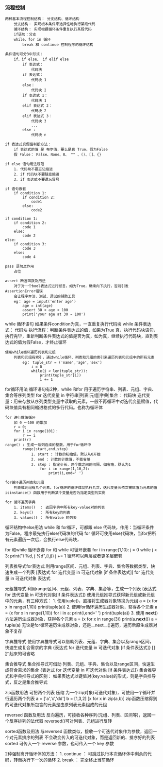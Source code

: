### 流程控制
	两种基本流程控制结构： 分支结构、循环结构
		分支结构： 实现根本条件来选择性地执行某段代码
		循环结构： 实现根据循环条件重复执行某段代码
		if语句：分支
		while、for in 循环
			break 和 continue 控制程序的循环结构
	
	条件语句可分3中形式：
		if、if else、 if elif else
			if 表达式：
				代码块
			if 表达式：
				代码块 1
			else：
				代码块 2
			if 表达式 1：
				代码块 1
			elif 表达式 2：
				代码块 2
			elif 表达式 3：
				代码块 3
				...
			else :
				代码块 n

	if 表达式真假值判断方法：
		if 表达式的值 是 布尔值，要么是真 True，假为False
		假 False： False、None、0、 "" 、()、[]、{}

	if else 语句用法规范
		1. 代码块不要忘记缩进
		2. if 代码块不要随意缩进
		3. if 表达式不要遗忘冒号

	if 语句嵌套
		if condition 1:
			if condition 2:
				code1
			else:
				code2
	
	if condition 1:
		if condition 2:
			code 1
		else: 
			code 2
	else:
		if condition 3:
			code 3
		else:
			code 4

	pass 语句及作用
		占位

	assert 断言函数及用法
		对于对一个bool表达式进行断言，如为True，继续向下执行，否则引发 AssertionError错误
		会让程序奔溃，测试、调试的辅助工具
		eg： age = input('enter age')
			age = int(age)
			assert 30 < age < 100
			print('your age at 30 ~ 100')
			
while 循环语句
	如果条件condition为真，一直重复执行代码块
	while 条件表达式：
		代码块
		执行流程：判断条件表达式的值，如果为True 真，执行代码块语句，执行完毕，重新判断条件表达式的值是否为真，如为真，继续执行代码块，直到表达式的值为假False，才终止循环
	
	使用while循环遍历列表和元组
		列表和元组有索引，通过while循环、列表和元组的索引来遍历列表和元组中的所有元素
			eg： tuple_str = ('name','age','sex')
				i = 0
				while(i < len(tuple_str)):
					print(tuple_str[i])
					i += 1

for循环用法
	循环语句有2种，while 和for 
		用于遍历字符串、列表、元组、字典、集合等序列类型
			for 迭代变量 in 字符串|列表|元组|字典|集合：
				代码块
			迭代变量：用来存放从序列类型变量中读取的元素，一般不再循环中对迭代变量赋值，代码块值具有相同缩进格式的多行代码。也称为循环体

	for 进行数值循环
		如 0 ～100 的累加
		r = 0;
		for i in range(101):
			r += i
		print(r)
	range() : 生成一系列连续的整数，用于for循环中
			range(start,end,step)
				1. start : 计数的初始值，默认从0开始
				2. end : 计数的计数值，不能省略
				3. step : 指定步长，两个数之间的间隔，如省略，默认为1
					for i in range(1,10,2):
						print(i,end=' ')
	
	for循环遍历列表和元组
		列表或元组有几个元素，for循环的循环体就执行几次，迭代变量会依次被赋值为元素的值
	isinstance() 函数用于判断某个变量是否为指定类型的实例

	for 循环遍历字典
		1. items()	： 返回字典中所有key-value对的列表
		2. keys()	： 所有key的列表
		3. values()	： 所有value 的列表
	
循环结构中else用法
	while 和 for循环，可都跟 else 代码块，作用：当循环条件为False，程序最先执行else代码块的代码
	for 循环可使用else代码块，当for把所有元素遍历一次后，会执行else代码块，

for 和while 循环嵌套
	for 和 while 可循环嵌套
		for i in range(1,10):
			j = 0
			while j < 3:
				print("i %d, j %d",(i,j))
				j += 1
	循环可以两层或者更多层嵌套	

列表推导式for表达式
	利用range区间、元组、列表、字典、集合等数据类型，快速生成一个列表
	[表达式 for 迭代变量 in 可迭代对象 [if 条件表达式]]
		for 迭代变量 in 可迭代对象
			表达式

元组推导式
	利用range区间、元组、列表、字典、集合等，生成一个列表
	(表达式 for 迭代变量 in 可迭代对象[if 条件表达式])
	使用元组推导式获得新元组或新元组中的元素，有三种方式：
		1. 使用tuple()，直接将生成器对象转换为元组
			a = (x for x in range(1,10))
				print(tuple(a))
		2. 使用for循环遍历生成器对象，获得各个元素
			a = (x for x in range(1,10))
			for i in a:
				print(i,end=' ')
			print(tuple(a))
		3. 使用 __next__() 方法遍历生成器对象，获得各个元素
			a = (x for x in range(3))
			print(a.__next__())
			a = tuple(a)
		无论是for循环遍历生成器对象，还是__next__()遍历，遍历后原生成器对象不复存
	
字典推导式
	使用字典推导式可以借助列表、元组、字典、集合以及range区间，快速生成复合需求的字典
		{表达式 for 迭代变量 in 可迭代对象 [if 条件表达式]}
			[]	扩起来的可省略

集合推导式
	集合推导式可借助 列表、元组、字典、集合以及range区间，快速生成符合需求的集合
		{表达式 for 迭代变量 in 可迭代对象 [if 条件表达式]}
	集合推导式和字典推导式的区别：
		如果表达式以键值对(key:value)的形式，则是字典推导式，反之是集合推导式

zip函数用法
	可把两个列表 压缩 为一个zip对象(可迭代对象)，可使用一个循环并行遍历两个列表
		a = ['a','c','dd']
		b = [1,3,2]
		[x for x in zip(a,b)]
		zip函数压缩得到的可迭代对象所包含的元素是由原列表元素组成的元组
			
reversed 函数及用法
	反向遍历，可接收各种序列(元组、列表、区间等)，返回一个反序排列的法代器
		reversed()可对列表、元组进行反转
			
sorted函数及用法
	与reversed 函数类似，接收一个可迭代对象作为参数，返回一个对元素排序的列表
		不会改变传入的可迭代对象，而是返回新的、排序好的列表
			sorted 可传入一个 reverse 参数，也可传入一个 key 参数

2种强制离开循环体的方法：
	1. continue	： 可跳过执行本次循环体中剩余的代码，转而执行下一次的循环
	2. break ： 完全终止当前循环






